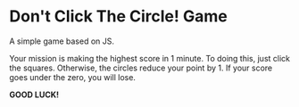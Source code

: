 # Don't Click The Circle! Game
A simple game based on JS.

Your mission is making the highest score in 1 minute. To doing this, just click the squares. Otherwise, the circles reduce your point by 1. If your score goes under the zero, you will lose.

**GOOD LUCK!**
